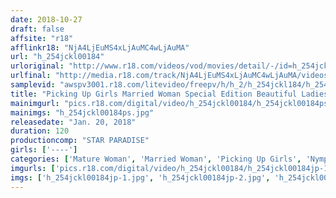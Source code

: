 ```yaml
---
date: 2018-10-27
draft: false
affsite: "r18"
afflinkr18: "NjA4LjEuMS4xLjAuMC4wLjAuMA"
url: "h_254jckl00184"
urloriginal: "http://www.r18.com/videos/vod/movies/detail/-/id=h_254jckl00184"
urlfinal: "http://media.r18.com/track/NjA4LjEuMS4xLjAuMC4wLjAuMA/videos/vod/movies/detail/-/id=h_254jckl00184"
samplevid: "awspv3001.r18.com/litevideo/freepv/h/h_2/h_254jckl184/h_254jckl184_dmb_w.mp4"
title: "Picking Up Girls Married Woman Special Edition Beautiful Ladies Blowjob Special Feature"
mainimgurl: "pics.r18.com/digital/video/h_254jckl00184/h_254jckl00184ps.jpg"
mainimgs: "h_254jckl00184ps.jpg"
releasedate: "Jan. 20, 2018"
duration: 120
productioncomp: "STAR PARADISE"
girls: ['----']
categories: ['Mature Woman', 'Married Woman', 'Picking Up Girls', 'Nymphomaniac', 'Blowjob', 'Hi-Def']
imgurls: ['pics.r18.com/digital/video/h_254jckl00184/h_254jckl00184jp-1.jpg', 'pics.r18.com/digital/video/h_254jckl00184/h_254jckl00184jp-2.jpg', 'pics.r18.com/digital/video/h_254jckl00184/h_254jckl00184jp-3.jpg', 'pics.r18.com/digital/video/h_254jckl00184/h_254jckl00184jp-4.jpg', 'pics.r18.com/digital/video/h_254jckl00184/h_254jckl00184jp-5.jpg', 'pics.r18.com/digital/video/h_254jckl00184/h_254jckl00184jp-6.jpg', 'pics.r18.com/digital/video/h_254jckl00184/h_254jckl00184jp-7.jpg', 'pics.r18.com/digital/video/h_254jckl00184/h_254jckl00184jp-8.jpg', 'pics.r18.com/digital/video/h_254jckl00184/h_254jckl00184jp-9.jpg', 'pics.r18.com/digital/video/h_254jckl00184/h_254jckl00184jp-10.jpg', 'pics.r18.com/digital/video/h_254jckl00184/h_254jckl00184jp-11.jpg', 'pics.r18.com/digital/video/h_254jckl00184/h_254jckl00184jp-12.jpg', 'pics.r18.com/digital/video/h_254jckl00184/h_254jckl00184jp-13.jpg', 'pics.r18.com/digital/video/h_254jckl00184/h_254jckl00184jp-14.jpg', 'pics.r18.com/digital/video/h_254jckl00184/h_254jckl00184jp-15.jpg', 'pics.r18.com/digital/video/h_254jckl00184/h_254jckl00184jp-16.jpg', 'pics.r18.com/digital/video/h_254jckl00184/h_254jckl00184jp-17.jpg', 'pics.r18.com/digital/video/h_254jckl00184/h_254jckl00184jp-18.jpg', 'pics.r18.com/digital/video/h_254jckl00184/h_254jckl00184jp-19.jpg', 'pics.r18.com/digital/video/h_254jckl00184/h_254jckl00184jp-20.jpg']
imgs: ['h_254jckl00184jp-1.jpg', 'h_254jckl00184jp-2.jpg', 'h_254jckl00184jp-3.jpg', 'h_254jckl00184jp-4.jpg', 'h_254jckl00184jp-5.jpg', 'h_254jckl00184jp-6.jpg', 'h_254jckl00184jp-7.jpg', 'h_254jckl00184jp-8.jpg', 'h_254jckl00184jp-9.jpg', 'h_254jckl00184jp-10.jpg', 'h_254jckl00184jp-11.jpg', 'h_254jckl00184jp-12.jpg', 'h_254jckl00184jp-13.jpg', 'h_254jckl00184jp-14.jpg', 'h_254jckl00184jp-15.jpg', 'h_254jckl00184jp-16.jpg', 'h_254jckl00184jp-17.jpg', 'h_254jckl00184jp-18.jpg', 'h_254jckl00184jp-19.jpg', 'h_254jckl00184jp-20.jpg']
---
```

